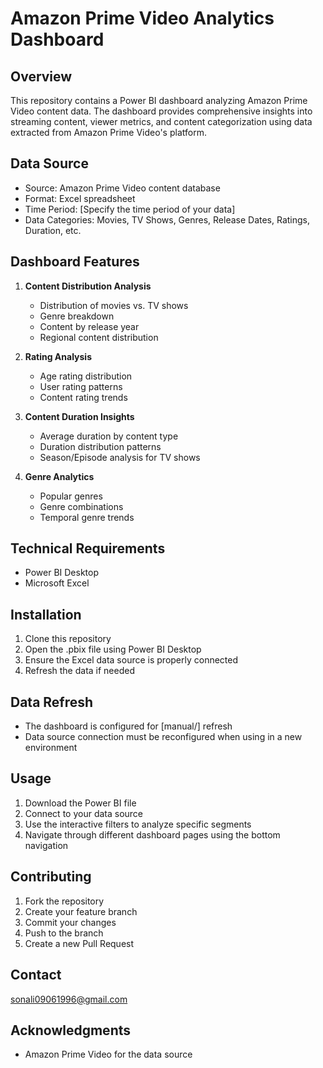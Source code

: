 # Amazon Prime Video Analytics Dashboard

## Overview
This repository contains a Power BI dashboard analyzing Amazon Prime Video content data. The dashboard provides comprehensive insights into streaming content, viewer metrics, and content categorization using data extracted from Amazon Prime Video's platform.

## Data Source
- Source: Amazon Prime Video content database
- Format: Excel spreadsheet
- Time Period: [Specify the time period of your data]
- Data Categories: Movies, TV Shows, Genres, Release Dates, Ratings, Duration, etc.

## Dashboard Features
1. **Content Distribution Analysis**
   - Distribution of movies vs. TV shows
   - Genre breakdown
   - Content by release year
   - Regional content distribution

2. **Rating Analysis**
   - Age rating distribution
   - User rating patterns
   - Content rating trends

3. **Content Duration Insights**
   - Average duration by content type
   - Duration distribution patterns
   - Season/Episode analysis for TV shows

4. **Genre Analytics**
   - Popular genres
   - Genre combinations
   - Temporal genre trends

## Technical Requirements
- Power BI Desktop
- Microsoft Excel

## Installation
1. Clone this repository
2. Open the .pbix file using Power BI Desktop
3. Ensure the Excel data source is properly connected
4. Refresh the data if needed

## Data Refresh
- The dashboard is configured for [manual/] refresh
- Data source connection must be reconfigured when using in a new environment

## Usage
1. Download the Power BI file
2. Connect to your data source
3. Use the interactive filters to analyze specific segments
4. Navigate through different dashboard pages using the bottom navigation

## Contributing
1. Fork the repository
2. Create your feature branch
3. Commit your changes
4. Push to the branch
5. Create a new Pull Request

## Contact
sonali09061996@gmail.com

## Acknowledgments
- Amazon Prime Video for the data source
